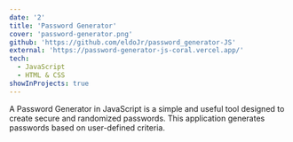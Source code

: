 ```yaml
---
date: '2'
title: 'Password Generator'
cover: 'password-generator.png'
github: 'https://github.com/eldoJr/password_generator-JS'
external: 'https://password-generator-js-coral.vercel.app/'
tech:
  - JavaScript
  - HTML & CSS
showInProjects: true
---
```


A Password Generator in JavaScript is a simple and useful tool designed to create secure and randomized passwords. This application generates passwords based on user-defined criteria.
